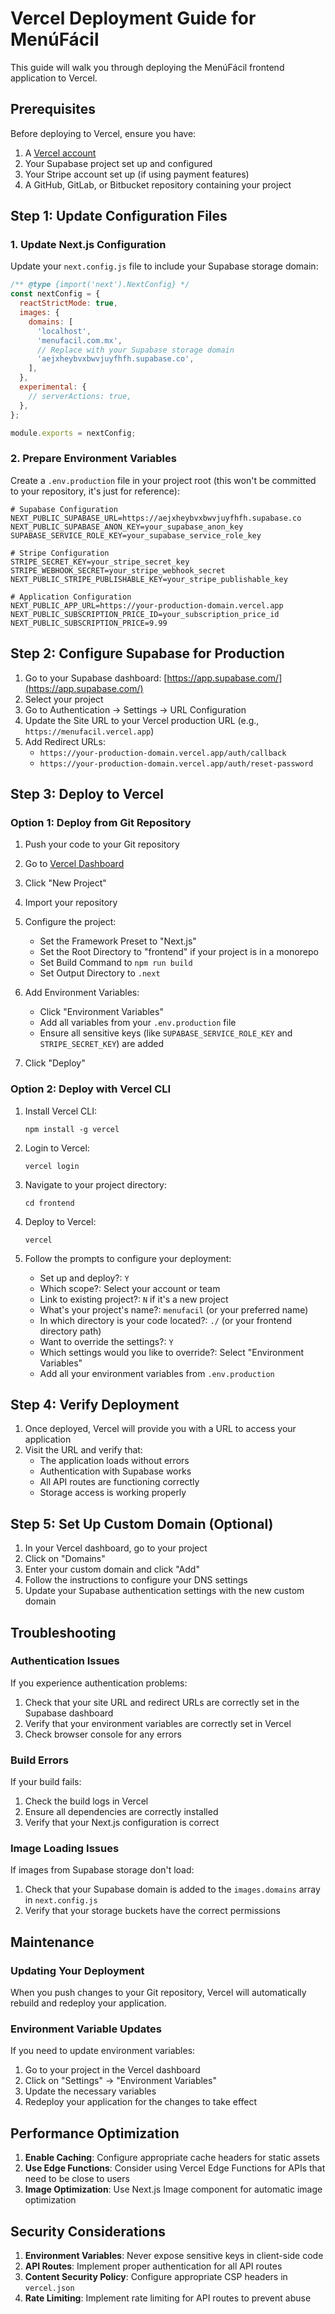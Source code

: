 # Vercel Deployment Guide for MenúFácil

This guide will walk you through deploying the MenúFácil frontend application to Vercel.

## Prerequisites

Before deploying to Vercel, ensure you have:

1. A [Vercel account](https://vercel.com/signup)
2. Your Supabase project set up and configured
3. Your Stripe account set up (if using payment features)
4. A GitHub, GitLab, or Bitbucket repository containing your project

## Step 1: Update Configuration Files

### 1. Update Next.js Configuration

Update your `next.config.js` file to include your Supabase storage domain:

```js
/** @type {import('next').NextConfig} */
const nextConfig = {
  reactStrictMode: true,
  images: {
    domains: [
      'localhost',
      'menufacil.com.mx',
      // Replace with your Supabase storage domain
      'aejxheybvxbwvjuyfhfh.supabase.co',
    ],
  },
  experimental: {
    // serverActions: true,
  },
};

module.exports = nextConfig;
```

### 2. Prepare Environment Variables

Create a `.env.production` file in your project root (this won't be committed to your repository, it's just for reference):

```
# Supabase Configuration
NEXT_PUBLIC_SUPABASE_URL=https://aejxheybvxbwvjuyfhfh.supabase.co
NEXT_PUBLIC_SUPABASE_ANON_KEY=your_supabase_anon_key
SUPABASE_SERVICE_ROLE_KEY=your_supabase_service_role_key

# Stripe Configuration
STRIPE_SECRET_KEY=your_stripe_secret_key
STRIPE_WEBHOOK_SECRET=your_stripe_webhook_secret
NEXT_PUBLIC_STRIPE_PUBLISHABLE_KEY=your_stripe_publishable_key

# Application Configuration
NEXT_PUBLIC_APP_URL=https://your-production-domain.vercel.app
NEXT_PUBLIC_SUBSCRIPTION_PRICE_ID=your_subscription_price_id
NEXT_PUBLIC_SUBSCRIPTION_PRICE=9.99
```

## Step 2: Configure Supabase for Production

1. Go to your Supabase dashboard: [https://app.supabase.com/](https://app.supabase.com/)
2. Select your project
3. Go to Authentication → Settings → URL Configuration
4. Update the Site URL to your Vercel production URL (e.g., `https://menufacil.vercel.app`)
5. Add Redirect URLs:
   - `https://your-production-domain.vercel.app/auth/callback`
   - `https://your-production-domain.vercel.app/auth/reset-password`

## Step 3: Deploy to Vercel

### Option 1: Deploy from Git Repository

1. Push your code to your Git repository
2. Go to [Vercel Dashboard](https://vercel.com/dashboard)
3. Click "New Project"
4. Import your repository
5. Configure the project:
   - Set the Framework Preset to "Next.js"
   - Set the Root Directory to "frontend" if your project is in a monorepo
   - Set Build Command to `npm run build`
   - Set Output Directory to `.next`

6. Add Environment Variables:
   - Click "Environment Variables"
   - Add all variables from your `.env.production` file
   - Ensure all sensitive keys (like `SUPABASE_SERVICE_ROLE_KEY` and `STRIPE_SECRET_KEY`) are added

7. Click "Deploy"

### Option 2: Deploy with Vercel CLI

1. Install Vercel CLI:
   ```
   npm install -g vercel
   ```

2. Login to Vercel:
   ```
   vercel login
   ```

3. Navigate to your project directory:
   ```
   cd frontend
   ```

4. Deploy to Vercel:
   ```
   vercel
   ```

5. Follow the prompts to configure your deployment:
   - Set up and deploy?: `Y`
   - Which scope?: Select your account or team
   - Link to existing project?: `N` if it's a new project
   - What's your project's name?: `menufacil` (or your preferred name)
   - In which directory is your code located?: `./` (or your frontend directory path)
   - Want to override the settings?: `Y`
   - Which settings would you like to override?: Select "Environment Variables"
   - Add all your environment variables from `.env.production`

## Step 4: Verify Deployment

1. Once deployed, Vercel will provide you with a URL to access your application
2. Visit the URL and verify that:
   - The application loads without errors
   - Authentication with Supabase works
   - All API routes are functioning correctly
   - Storage access is working properly

## Step 5: Set Up Custom Domain (Optional)

1. In your Vercel dashboard, go to your project
2. Click on "Domains"
3. Enter your custom domain and click "Add"
4. Follow the instructions to configure your DNS settings
5. Update your Supabase authentication settings with the new custom domain

## Troubleshooting

### Authentication Issues

If you experience authentication problems:

1. Check that your site URL and redirect URLs are correctly set in the Supabase dashboard
2. Verify that your environment variables are correctly set in Vercel
3. Check browser console for any errors

### Build Errors

If your build fails:

1. Check the build logs in Vercel
2. Ensure all dependencies are correctly installed
3. Verify that your Next.js configuration is correct

### Image Loading Issues

If images from Supabase storage don't load:

1. Check that your Supabase domain is added to the `images.domains` array in `next.config.js`
2. Verify that your storage buckets have the correct permissions

## Maintenance

### Updating Your Deployment

When you push changes to your Git repository, Vercel will automatically rebuild and redeploy your application.

### Environment Variable Updates

If you need to update environment variables:

1. Go to your project in the Vercel dashboard
2. Click on "Settings" → "Environment Variables"
3. Update the necessary variables
4. Redeploy your application for the changes to take effect

## Performance Optimization

1. **Enable Caching**: Configure appropriate cache headers for static assets
2. **Use Edge Functions**: Consider using Vercel Edge Functions for APIs that need to be close to users
3. **Image Optimization**: Use Next.js Image component for automatic image optimization

## Security Considerations

1. **Environment Variables**: Never expose sensitive keys in client-side code
2. **API Routes**: Implement proper authentication for all API routes
3. **Content Security Policy**: Configure appropriate CSP headers in `vercel.json`
4. **Rate Limiting**: Implement rate limiting for API routes to prevent abuse 
